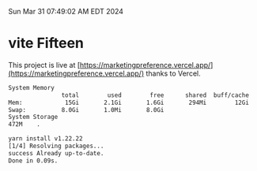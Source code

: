 Sun Mar 31 07:49:02 AM EDT 2024

# vite Fifteen


This project is live at [https://marketingpreference.vercel.app/](https://marketingpreference.vercel.app/) thanks to Vercel.

```bash
System Memory
               total        used        free      shared  buff/cache   available
Mem:            15Gi       2.1Gi       1.6Gi       294Mi        12Gi        13Gi
Swap:          8.0Gi       1.0Mi       8.0Gi
System Storage
472M	.
```
```bash
yarn install v1.22.22
[1/4] Resolving packages...
success Already up-to-date.
Done in 0.09s.
```
